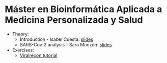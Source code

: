 # Máster en Bioinformática Aplicada a Medicina Personalizada y Salud
- Theory:
    - Introduction - Isabel Cuesta: [slides](slides/CLASE_BUISCIII_MASTERBIOINFO-MEDPER_INTRO.pdf)
    - SARS-Cov-2 analysis - Sara Monzón: [slides](master_medper_isciii/slides/CLASE_BUISCIII_MASTERBIOINFO-MEDPER_SARSCOV2_vfinal.pdf)
- Exercises:
    - [Viralrecon tutorial](../resources/nextflow/exercises/sarscov2_training.md)
